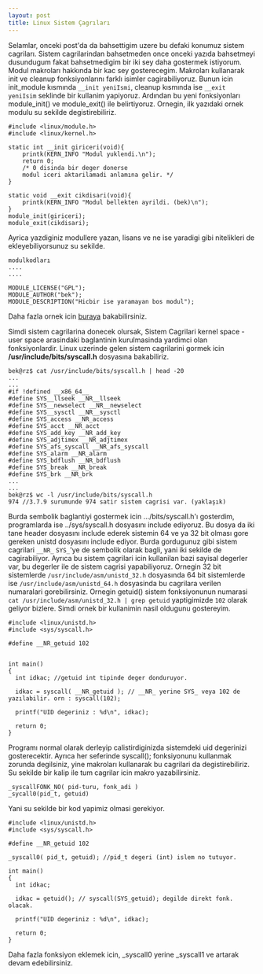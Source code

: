 ```yaml
---
layout: post
title: Linux Sistem Çagrıları
---
```


Selamlar, onceki post'da da bahsettigim uzere bu defaki konumuz sistem cagriları. Sistem cagrilarindan bahsetmeden once onceki yazıda bahsetmeyi dusundugum
fakat bahsetmedigim bir iki sey daha gostermek istiyorum. Modul makroları hakkında bir kac sey gosterecegim. Makroları kullanarak init ve cleanup fonksiyonlarını farklı isimler cagirabiliyoruz.
Bunun icin init_module kısmında `__init yeniIsmi`, cleanup kısmında ise `__exit yeniIsim` seklinde bir kullanim yapiyoruz. Ardından bu yeni fonksiyonları
module_init() ve module_exit() ile belirtiyoruz. Ornegin, ilk yazıdaki ornek modulu su sekilde degistirebiliriz.

    #include <linux/module.h> 
    #include <linux/kernel.h> 

    static int __init giriceri(void){
        printk(KERN_INFO "Modul yuklendi.\n");
        return 0;
        /* 0 disinda bir deger donerse
        modul iceri aktarilamadi anlamına gelir. */
    }

    static void __exit cikdisari(void){
        printk(KERN_INFO "Modul bellekten ayrildi. (bek)\n");
    }
    module_init(giriceri);
    module_exit(cikdisari);

Ayrica yazdiginiz modullere yazan, lisans ve ne ise yaradigi gibi nitelikleri de ekleyebiliyorsunuz su sekilde.

    modulkodları
    ....
    ....
      
    MODULE_LICENSE("GPL");
    MODULE_AUTHOR("bek");
    MODULE_DESCRIPTION("Hicbir ise yaramayan bos modul");

Daha fazla ornek icin [buraya](https://git.kernel.org/cgit/linux/kernel/git/torvalds/linux.git/tree/drivers/platform/x86?id=741bf0c7be835d7fdecac5d942e88b5d43958f40) bakabilirsiniz.

Simdi sistem cagrilarina donecek olursak, Sistem Cagrilari kernel space - user space arasindaki baglantinin kurulmasinda yardimci olan fonksiyonlardir. Linux uzerinde gelen sistem cagrilarini gormek icin **/usr/include/bits/syscall.h** dosyasına bakabiliriz.

    bek@rz$ cat /usr/include/bits/syscall.h | head -20
    ...
    ...
    #if !defined __x86_64__
    #define SYS__llseek __NR__llseek
    #define SYS__newselect __NR__newselect
    #define SYS__sysctl __NR__sysctl
    #define SYS_access __NR_access
    #define SYS_acct __NR_acct
    #define SYS_add_key __NR_add_key
    #define SYS_adjtimex __NR_adjtimex
    #define SYS_afs_syscall __NR_afs_syscall
    #define SYS_alarm __NR_alarm
    #define SYS_bdflush __NR_bdflush
    #define SYS_break __NR_break
    #define SYS_brk __NR_brk
    ...
    ...
    bek@rz$ wc -l /usr/include/bits/syscall.h
    974 //3.7.9 surumunde 974 satir sistem cagrisi var. (yaklaşık)

Burda sembolik baglantiyi gostermek icin .../bits/syscall.h'ı gosterdim, programlarda ise ../sys/syscall.h dosyasını include ediyoruz.
Bu dosya da iki tane header dosyasını include ederek sistemin 64 ve ya 32 bit olması gore gereken unistd dosyasını include ediyor.
Burda gordugunuz gibi sistem cagrilari `__NR_` `SYS_`'ye de sembolik olarak bagli, yani iki sekilde de cagirabiliyor. Ayrıca bu sistem çagrilari icin kullanilan bazi sayisal degerler var, bu degerler ile de sistem
cagrisi yapabiliyoruz. Ornegin 32 bit sistemlerde `/usr/include/asm/unistd_32.h` dosyasında 64 bit sistemlerde ise
`/usr/include/asm/unistd_64.h` dosyasinda bu cagrilara verilen numaralari gorebilirsiniz. Ornegin getuid()
sistem fonksiyonunun numarasi `cat /usr/include/asm/unistd_32.h | grep getuid` yaptigimizde `102`
olarak geliyor bizlere. Simdi ornek bir kullanimin nasil oldugunu gostereyim.

    #include <linux/unistd.h>
    #include <sys/syscall.h>

    #define __NR_getuid	102 


    int main()
    {
      int idkac; //getuid int tipinde deger donduruyor.

      idkac = syscall( __NR_getuid ); // __NR_ yerine SYS_ veya 102 de yazılabilir. orn : syscall(102);

      printf("UID degeriniz : %d\n", idkac);

      return 0;
    }

Programı normal olarak derleyip calistirdiginizda sistemdeki uid degerinizi gosterecektir. Ayrıca her seferinde syscall(); fonksiyonunu kullanmak zorunda degilsiniz,
yine makroları kullanarak bu cagrilari da degistirebiliriz. Su sekilde bir kalip ile tum cagrilar icin makro yazabilirsiniz.


    _syscallFONK_NO( pid-turu, fonk_adi )
    _sycall0(pid_t, getuid)


Yani su sekilde bir kod yapimiz olmasi gerekiyor.

    #include <linux/unistd.h>
    #include <sys/syscall.h>

    #define __NR_getuid	102

    _syscall0( pid_t, getuid); //pid_t degeri (int) islem no tutuyor.

    int main()
    {
      int idkac;

      idkac = getuid(); // syscall(SYS_getuid); degilde direkt fonk. olacak.

      printf("UID degeriniz : %d\n", idkac);

      return 0;
    }

Daha fazla fonksiyon eklemek icin, _syscall0 yerine _syscall1 ve artarak devam edebilirsiniz.
